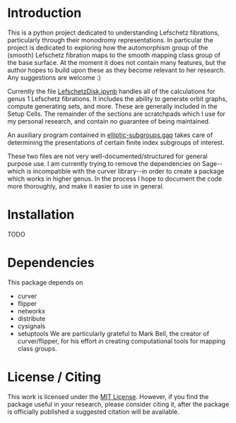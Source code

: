 # Introduction

This is a python project dedicated to understanding Lefschetz fibrations, particularly through their monodromy representations. In particular the project is dedicated to exploring how the automorphism group of the (smooth) Lefschetz fibration maps to the smooth mapping class group of the base surface. At the moment it does not contain many features, but the author hopes to build upon these as they become relevant to her research. Any suggestions are welcome :)

Currently the file [LefschetzDisk.ipynb](LefschetzDisk.ipynb) handles all of the calculations for genus 1 Lefschetz fibrations. It includes the ability to generate orbit graphs, compute generating sets, and more. These are generally included in the Setup Cells. The remainder of the sections are scratchpads which I use for my personal research, and contain no guarantee of being maintained.

An auxiliary program contained in [elliptic-subgroups.gap](elliptic-subgroups.gap) takes care of determining the presentations of certain finite index subgroups of interest.

These two files are not very well-documented/structured for general purpose use. I am currently trying to remove the dependencies on Sage--which is incompatible with the curver library--in order to create a package which works in higher genus. In the process I hope to document the code more thoroughly, and make it easier to use in general.

# Installation

TODO

# Dependencies

This package depends on
- curver
- flipper
- networkx
- distribute
- cysignals
- setuptools
We are particularly grateful to Mark Bell, the creator of curver/flipper, for his effort in creating computational tools for mapping class groups.

# License / Citing

This work is licensed under the [MIT License](LICENSE.md). However, if you find the package useful in your research, please consider citing it, after the package is officially published a suggested citation will be available.

